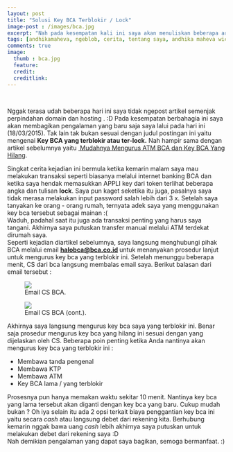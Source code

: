 ```yaml
---
layout: post
title: "Solusi Key BCA Terblokir / Lock"
image-post : /images/bca.jpg
excerpt: "Nah pada kesempatan kali ini saya akan menuliskan beberapa artikel tentang bahasa pemrograman java. Jadi buat kawan - kawan sekalian yang ingin belajar pemrograman java, berikut ini akan saya sampaikan mulai dari dasar bahasa pemrograman java hingga nanti masuk kedalam OOP (Object Oriented Programming) dengan menggunakan java sekaligus menerapkan konsep database ke dalam java."
tags: [andhikamaheva, ngeblob, cerita, tentang saya, andhika maheva wicaksono, programmer indonesia]
comments: true
image:
  thumb : bca.jpg
  feature:
  credit:
  creditlink:
---
```

<br>

  Nggak terasa udah beberapa hari ini saya tidak ngepost artikel semenjak perpindahan domain dan hosting . :D Pada kesempatan berbahagia ini saya akan membagikan pengalaman yang baru saja saya lalui pada hari ini (18/03/2015). Tak lain tak bukan sesuai dengan judul postingan ini yaitu mengenai <strong>Key BCA yang terblokir atau ter-lock.</strong> Nah hampir sama dengan artikel sebelumnya yaitu [ Mudahnya Mengurus ATM BCA dan Key BCA Yang Hilang](http://andhikamaheva.com/mudahnya-mengurus-atm-bca-dan-key-bca-yang-hilang/).

  Singkat cerita kejadian ini bermula ketika kemarin malam saya mau melakukan transaksi seperti biasanya melalui internet banking BCA dan ketika saya hendak memasukkan APPLI key dari token terlihat beberapa angka dan tulisan <strong>lock</strong>. Saya pun kaget seketika itu juga, pasalnya saya tidak merasa melakukan input password salah lebih dari 3 x. Setelah saya tanyakan ke orang - orang rumah, ternyata adek saya yang menggunakan key bca tersebut sebagai mainan :(  
  Waduh, padahal saat itu juga ada transaksi penting yang harus saya tangani. Akhirnya saya putuskan transfer manual melalui ATM terdekat dirumah saya.  
  Seperti kejadian diartikel sebelumnya, saya langsung menghubungi pihak BCA melalui email <strong>halobca@bca.co.id </strong>untuk menanyakan prosedur lanjut untuk mengurus key bca yang terblokir ini. Setelah menunggu beberapa menit, CS dari bca langsung membalas email saya. Berikut balasan dari email tersebut :  



 <figure>
 	<a href="http://img.prntscr.com/img?url=http://i.imgur.com/n1RVJiY.png"><img src="http://img.prntscr.com/img?url=http://i.imgur.com/n1RVJiY.png"></a>
 	<figcaption>Email CS BCA</a>.</figcaption>
 </figure>

 <figure>
 	<a href="http://img.prntscr.com/img?url=http://i.imgur.com/iVrXj5f.png"><img src="http://img.prntscr.com/img?url=http://i.imgur.com/iVrXj5f.png"></a>
 	<figcaption>Email CS BCA (cont.)</a>.</figcaption>
 </figure>


Akhirnya saya langsung mengurus key bca saya yang terblokir ini. Benar saja prosedur mengurus key bca yang hilang ini sesuai dengan yang dijelaskan oleh CS. Beberapa poin penting ketika Anda nantinya akan mengurus key bca yang terblokir ini :  


* Membawa tanda pengenal
* Membawa KTP
* Membawa ATM
* Key BCA lama / yang terblokir


 Prosesnya pun hanya memakan waktu sekitar 10 menit. Nantinya key bca yang lama tersebut akan diganti dengan key bca yang baru. Cukup mudah bukan ? Oh iya selain itu ada 2 opsi terkait biaya penggantian key bca ini yaitu secara <em>cash</em> atau langsung debet dari rekening kita. Berhubung kemarin nggak bawa uang <em>cash</em> lebih akhirnya saya putuskan untuk melakukan debet dari rekening saya :D  
 Nah demikian pengalaman yang dapat saya bagikan, semoga bermanfaat. :)  
